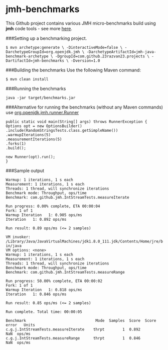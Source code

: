 # jmh-benchmarks
This Github project contains various JMH micro-benchmarks build using **jmh** code tools - see more <a href="http://openjdk.java.net/projects/code-tools/jmh/">here</a>.

###Setting up a benchmarking project.

`$ mvn archetype:generate \
          -DinteractiveMode=false \
          -DarchetypeGroupId=org.openjdk.jmh \
          -DarchetypeArtifactId=jmh-java-benchmark-archetype \
          -DgroupId=com.github.23razvan23.projects \
          -DartifactId=jmh-benchmarks \
          -Dversion=1.0`
          
###Building the benchmarks
Use the following Maven command:

`$ mvn clean install`

###Running the benchmarks

`java -jar target/benchmarks.jar`

###Alternative for running the benchmarks (without any Maven commands)
use <a href="http://javadox.com/org.openjdk.jmh/jmh-core/1.6.2/org/openjdk/jmh/runner/Runner.html">org.openjdk.jmh.runner.Runner</a>

`public static void main(String[] args) throws RunnerException {`\
`Options opt = new OptionsBuilder()`\
                `.include(RandomStringsTests.class.getSimpleName())`\
                `.warmupIterations(5)`\
                `.measurementIterations(5)`\
                `.forks(1)`\
                `.build();`

`new Runner(opt).run();`\
`}`

###Sample output

 `Warmup: 1 iterations, 1 s each`\
 `Measurement: 1 iterations, 1 s each`\
 `Threads: 1 thread, will synchronize iterations`\
 `Benchmark mode: Throughput, ops/time`\
 `Benchmark: com.github.jmh.IntStreamTests.measureIterate`

 `Run progress: 0.00% complete, ETA 00:00:04`\
 `Fork: 1 of 1`\
 `Warmup Iteration   1: 0.905 ops/ms`\
 `Iteration   1: 0.892 ops/ms`


`Run result: 0.89 ops/ms (<= 2 samples)`


 `VM invoker: /Library/Java/JavaVirtualMachines/jdk1.8.0_111.jdk/Contents/Home/jre/bin/java`\
 `VM options: <none>`\
 `Warmup: 1 iterations, 1 s each`\
 `Measurement: 1 iterations, 1 s each`\
 `Threads: 1 thread, will synchronize iterations`\
 `Benchmark mode: Throughput, ops/time`\
 `Benchmark: com.github.jmh.IntStreamTests.measureRange`

 `Run progress: 50.00% complete, ETA 00:00:02`\
 `Fork: 1 of 1`\
 `Warmup Iteration   1: 0.818 ops/ms`\
 `Iteration   1: 0.846 ops/ms`


`Run result: 0.85 ops/ms (<= 2 samples)`


 `Run complete. Total time: 00:00:05`

`Benchmark                               Mode  Samples  Score  Score error   Units`\
`c.g.j.IntStreamTests.measureIterate    thrpt        1  0.892          NaN  ops/ms`\
`c.g.j.IntStreamTests.measureRange      thrpt        1  0.846          NaN  ops/ms`
